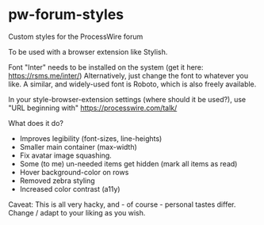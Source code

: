 # pw-forum-styles
Custom styles for the ProcessWire forum

To be used with a browser extension like Stylish.

Font "Inter" needs to be installed on the system (get it here: https://rsms.me/inter/)
Alternatively, just change the font to whatever you like. 
A similar, and widely-used font is Roboto, which is also freely available.

In your style-browser-extension settings (where should it be used?), use "URL beginning with" https://processwire.com/talk/

What does it do?
- Improves legibility (font-sizes, line-heights)
- Smaller main container (max-width)
- Fix avatar image squashing.
- Some (to me) un-needed items get hidden (mark all items as read)
- Hover background-color on rows
- Removed zebra styling
- Increased color contrast (a11y)

Caveat: This is all very hacky, and - of course - personal tastes differ. Change / adapt to your liking as you wish.
